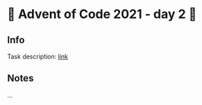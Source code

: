# 🎄 Advent of Code 2021 - day 2 🎄

## Info

Task description: [link](https://adventofcode.com/2021/day/2)

## Notes

...
